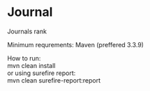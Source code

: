 # Journal
Journals rank

Minimum requrements:
Maven (preffered 3.3.9)

How to run:<BR>
mvn clean install<BR>
or using surefire report:<BR>
mvn clean surefire-report:report
